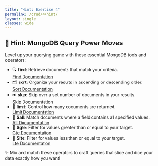 ```yaml
---
title: "Hint: Exercise 4"  
permalink: /crud/4/hint/  
layout: single  
classes: wide  
---  
```


## 🚀 Hint: MongoDB Query Power Moves

Level up your querying game with these essential MongoDB tools and operators:

- 🔍 **find**: Retrieve documents that match your criteria.  
  [Find Documentation](https://www.mongodb.com/docs/manual/reference/method/db.collection.find/)  
- 🗂️ **sort**: Organize your results in ascending or descending order.  
  [Sort Documentation](https://www.mongodb.com/docs/manual/reference/method/db.collection.find/#sort)  
- ⏭️ **skip**: Skip over a set number of documents in your results.  
  [Skip Documentation](https://www.mongodb.com/docs/manual/reference/method/db.collection.find/#skip)  
- 🎯 **limit**: Control how many documents are returned.  
  [Limit Documentation](https://www.mongodb.com/docs/manual/reference/method/db.collection.find/#limit)  
- 🧩 **$all**: Match documents where a field contains all specified values.  
  [All Documentation](https://www.mongodb.com/docs/manual/reference/operator/query/all/)  
- 🔼 **$gte**: Filter for values greater than or equal to your target.  
  [Gte Documentation](https://www.mongodb.com/docs/manual/reference/operator/aggregation/gte/)  
- 🔽 **$lte**: Filter for values less than or equal to your target.  
  [Lte Documentation](https://www.mongodb.com/docs/manual/reference/operator/aggregation/lte/)

✨ Mix and match these operators to craft queries that slice and dice your data exactly how you want!
